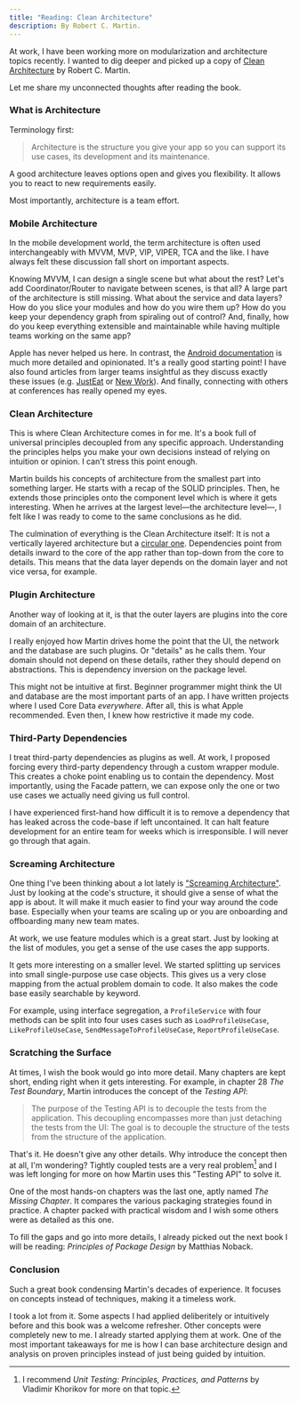 ```yaml
---
title: "Reading: Clean Architecture"
description: By Robert C. Martin.
---
```


At work, I have been working more on modularization and architecture topics recently. I wanted to dig deeper and picked up a copy of [Clean Architecture](https://www.oreilly.com/library/view/clean-architecture-a/9780134494272/) by Robert C. Martin. 

Let me share my unconnected thoughts after reading the book.

<!--more-->

### What is Architecture

Terminology first: 

> Architecture is the structure you give your app so you can support its use cases, its development and its maintenance. 

A good architecture leaves options open and gives you flexibility. It allows you to react to new requirements easily.

Most importantly, architecture is a team effort.

### Mobile Architecture

In the mobile development world, the term architecture is often used interchangeably with MVVM, MVP, VIP, VIPER, TCA and the like. I have always felt these discussion fall short on important aspects.

Knowing MVVM, I can design a single scene but what about the rest? Let's add Coordinator/Router to navigate between scenes, is that all? A large part of the architecture is still missing. What about the service and data layers? How do you slice your modules and how do you wire them up? How do you keep your dependency graph from spiraling out of control? And, finally, how do you keep everything extensible and maintainable while having multiple teams working on the same app?

Apple has never helped us here. In contrast, the [Android documentation](https://developer.android.com/topic/architecture) is much more detailed and opinionated. It's a really good starting point! I have also found articles from larger teams insightful as they discuss exactly these issues (e.g. [JustEat](https://tech.justeattakeaway.com/2019/12/18/modular-ios-architecture-just-eat/) or [New Work](https://tech.new-work.se/di-in-a-modularized-project-in-swift-339fc242b4df)). And finally, connecting with others at conferences has really opened my eyes.

### Clean Architecture

This is where Clean Architecture comes in for me. It's a book full of universal principles decoupled from any specific approach. Understanding the principles helps you make your own decisions instead of relying on intuition or opinion. I can't stress this point enough.

Martin builds his concepts of architecture from the smallest part into something larger. He starts with a recap of the SOLID principles. Then, he extends those principles onto the component level which is where it gets interesting. When he arrives at the largest level—the architecture level—, I felt like I was ready to come to the same conclusions as he did.

The culmination of everything is the Clean Architecture itself: It is not a vertically layered architecture but a [circular one](https://blog.cleancoder.com/uncle-bob/2012/08/13/the-clean-architecture.html). Dependencies point from details inward to the core of the app rather than top-down from the core to details. This means that the data layer depends on the domain layer and not vice versa, for example.

### Plugin Architecture

Another way of looking at it, is that the outer layers are plugins into the core domain of an architecture. 

I really enjoyed how Martin drives home the point that the UI, the network and the database are such plugins. Or "details" as he calls them. Your domain should not depend on these details, rather they should depend on abstractions. This is dependency inversion on the package level.

This might not be intuitive at first. Beginner programmer might think the UI and database are the most important parts of an app. I have written projects where I used Core Data *everywhere*. After all, this is what Apple recommended. Even then, I knew how restrictive it made my code.

### Third-Party Dependencies

I treat third-party dependencies as plugins as well. At work, I proposed forcing every third-party dependency through a custom wrapper module. This creates a choke point enabling us to contain the dependency. Most importantly, using the Facade pattern, we can expose only the one or two use cases we actually need giving us full control.

I have experienced first-hand how difficult it is to remove a dependency that has leaked across the code-base if left uncontained. It can halt feature development for an entire team for weeks which is irresponsible. I will never go through that again.


### Screaming Architecture

One thing I've been thinking about a lot lately is ["Screaming Architecture"](https://blog.cleancoder.com/uncle-bob/2011/09/30/Screaming-Architecture.html). Just by looking at the code's structure, it should give a sense of what the app is about. It will make it much easier to find your way around the code base. Especially when your teams are scaling up or you are onboarding and offboarding many new team mates.

At work, we use feature modules which is a great start. Just by looking at the list of modules, you get a sense of the use cases the app supports. 

It gets more interesting on a smaller level. We started splitting up services into small single-purpose use case objects. This gives us a very close mapping from the actual problem domain to code. It also makes the code base easily searchable by keyword.

For example, using interface segregation, a `ProfileService` with four methods can be split into four uses cases such as `LoadProfileUseCase`, `LikeProfileUseCase`, `SendMessageToProfileUseCase`, `ReportProfileUseCase`. 

### Scratching the Surface

At times, I wish the book would go into more detail. Many chapters are kept short, ending right when it gets interesting. For example, in chapter 28 *The Test Boundary*, Martin introduces the concept of the *Testing API*:

> The purpose of the Testing API is to decouple the tests from the application. This decoupling encompasses more than just detaching the tests from the UI: The goal is to decouple the structure of the tests from the structure of the application.

That's it. He doesn't give any other details. Why introduce the concept then at all, I'm wondering? Tightly coupled tests are a very real problem[^1] and I was left longing for more on how Martin uses this "Testing API" to solve it.

One of the most hands-on chapters was the last one, aptly named *The Missing Chapter*. It compares the various packaging strategies found in practice. A chapter packed with practical wisdom and I wish some others were as detailed as this one.

To fill the gaps and go into more details, I already picked out the next book I will be reading: *Principles of Package Design* by Matthias Noback.


### Conclusion

Such a great book condensing Martin's decades of experience. It focuses on concepts instead of techniques, making it a timeless work.

I took a lot from it. Some aspects I had applied deliberitely or intuitively before and this book was a welcome refresher. Other concepts were completely new to me. I already started applying them at work. One of the most important takeaways for me is how I can base architecture design and analysis on proven principles instead of just being guided by intuition. 


[^1]: I recommend *Unit Testing: Principles, Practices, and Patterns* by Vladimir Khorikov for more on that topic.